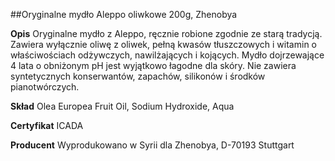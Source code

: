 ##Oryginalne mydło Aleppo oliwkowe 200g, Zhenobya

**Opis** Oryginalne mydło z Aleppo, ręcznie robione zgodnie ze starą tradycją. Zawiera wyłącznie oliwę z oliwek, pełną kwasów tłuszczowych i witamin o właściwościach odżywczych, nawilżających i kojących. Mydło dojrzewające 4 lata o obniżonym pH jest wyjątkowo łagodne dla skóry. Nie zawiera syntetycznych konserwantów, zapachów, silikonów i środków pianotwórczych.

**Skład** Olea Europea Fruit Oil, Sodium Hydroxide, Aqua

**Certyfikat** ICADA

**Producent** Wyprodukowano w Syrii dla Zhenobya, D-70193 Stuttgart